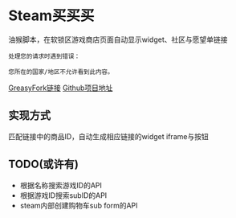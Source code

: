 # Steam买买买

油猴脚本，在软锁区游戏商店页面自动显示widget、社区与愿望单链接

    处理您的请求时遇到错误：

    您所在的国家/地区不允许看到此内容。

[GreasyFork链接](https://greasyfork.org/scripts/399015/)
[Github项目地址](https://github.com/YukkuriC/steam-anti-lock)

## 实现方式

匹配链接中的商品ID，自动生成相应链接的widget iframe与按钮

## TODO(或许有)

* 根据名称搜索游戏ID的API
* 根据游戏ID搜索subID的API
* steam内部创建购物车sub form的API